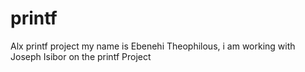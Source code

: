 # printf
Alx printf project
my name is Ebenehi Theophilous, i am working with Joseph Isibor on the printf Project
